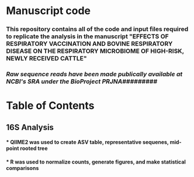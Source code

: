 # Manuscript code

### This repository contains all of the code and input files required to replicate the analysis in the manuscript "EFFECTS OF RESPIRATORY VACCINATION AND BOVINE RESPIRATORY DISEASE ON THE RESPIRATORY MICROBIOME OF HIGH-RISK, NEWLY RECEIVED CATTLE"



### *Raw sequence reads have been made publically available at NCBI's SRA under the BioProject PRJNA#########*


# Table of Contents
## 16S Analysis
#### * QIIME2 was used to create ASV table, representative sequenes, mid-point rooted tree
#### * R was used to normalize counts, generate figures, and make statistical comparisons
